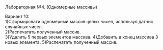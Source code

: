 Лабораторная №4. (Одномерные массивы)  
  
Вариант 10:  
1)Сформировати одномерный массив целых чисел, используя датчик случайных чисел.  
2)Распечатать полученный массив.  
3)Удалить 5 первых элементов массива.
4)Добавить в конец массива 3 новых элемента.
5)Распечатать полученный массив.

